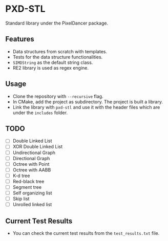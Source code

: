 # PXD-STL

Standard library under the PixelDancer package.

## Features

- Data structures from scratch with templates.
- Tests for the data structure functionalities.
- ```SIMDString``` as the default string class.
- RE2 library is used as regex engine.

## Usage

- Clone the repository with ```--recursive``` flag.
- In CMake, add the project as subdirectory. The project is built a library.
- Link the library with ```pxd-stl``` and use it with the header files which are under the ```includes``` folder.

## TODO

- [ ] Double Linked List
- [ ] XOR Double Linked List
- [ ] Undirectional Graph
- [ ] Directional Graph
- [ ] Octree with Point
- [ ] Octree with AABB
- [ ] K-d tree
- [ ] Red-black tree
- [ ] Segment tree
- [ ] Self organizing list
- [ ] Skip list
- [ ] Unrolled linked list

## Current Test Results

- You can check the current test results from the ```test_results.txt``` file.
